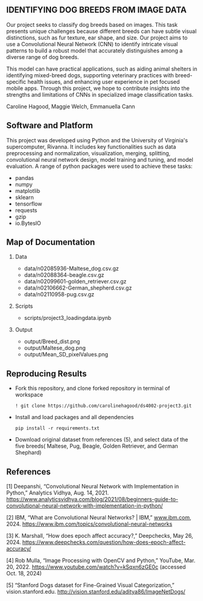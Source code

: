 ## IDENTIFYING DOG BREEDS FROM IMAGE DATA

Our project seeks to classify dog breeds based on images. This task presents unique challenges because different breeds can have subtle visual distinctions, such as fur texture, ear shape, and size. Our project aims to use a Convolutional Neural Network (CNN) to identify intricate visual patterns to build a robust model that accurately distinguishes among a diverse range of dog breeds. 

This model can have practical applications, such as aiding animal shelters in identifying mixed-breed dogs, supporting veterinary practices with breed-specific health issues, and enhancing user experience in pet focused mobile apps. Through this project, we hope to contribute insights into the strengths and limitations of CNNs in specialized image classification tasks. 


Caroline Hagood, Maggie Welch, Emmanuella Cann


## Software and Platform

This project was developed using Python and the University of Virginia's supercomputer, Rivanna. It includes key functionalities such as data preprocessing and normalization, visualization, merging, splitting, convolutional neural network design, model training and tuning, and model evaluation. A range of python packages were used to achieve these tasks:
   - pandas
   - numpy
   - matplotlib
   - sklearn
   - tensorflow
   - requests
   - gzip
   - io.BytesIO


## Map of Documentation

1. Data
   - data/n02085936-Maltese_dog.csv.gz
   - data/n02088364-beagle.csv.gz
   - data/n02099601-golden_retriever.csv.gz
   - data/n02106662-German_shepherd.csv.gz
   - data/n02110958-pug.csv.gz
   
2. Scripts
   - scripts/project3_loadingdata.ipynb
   
3. Output
      - output/Breed_dist.png
      - output/Maltese_dog.png
      - output/Mean_SD_pixelValues.png
   


## Reproducing Results

- Fork this repository, and clone forked repository in terminal of workspace

  ```! git clone https://github.com/carolinehagood/ds4002-project3.git```

- Install and load packages and all dependencies

  ```pip install -r requirements.txt ```
  
- Download original dataset from references (5), and select data of the five breeds( Maltese, Pug, Beagle, Golden Retriever, and German Shephard)





## References

[1] Deepanshi, “Convolutional Neural Network with Implementation in Python,” Analytics Vidhya, Aug. 14, 2021. https://www.analyticsvidhya.com/blog/2021/08/beginners-guide-to-convolutional-neural-network-with-implementation-in-python/

‌[2] IBM, “What are Convolutional Neural Networks? | IBM,” www.ibm.com, 2024. https://www.ibm.com/topics/convolutional-neural-networks

[3] K. Marshall, “How does epoch affect accuracy?,” Deepchecks, May 26, 2024. https://www.deepchecks.com/question/how-does-epoch-affect-accuracy/

‌[4] Rob Mulla, “Image Processing with OpenCV and Python,” YouTube, Mar. 20, 2022. https://www.youtube.com/watch?v=kSqxn6zGE0c (accessed Oct. 18, 2024)

‌[5] “Stanford Dogs dataset for Fine-Grained Visual Categorization,” vision.stanford.edu. http://vision.stanford.edu/aditya86/ImageNetDogs/



‌
